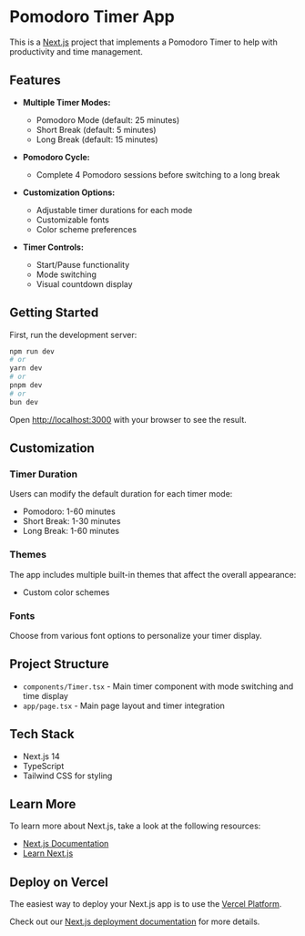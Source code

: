 # Pomodoro Timer App

This is a [Next.js](https://nextjs.org) project that implements a Pomodoro Timer to help with productivity and time management.

## Features

- **Multiple Timer Modes:**

  - Pomodoro Mode (default: 25 minutes)
  - Short Break (default: 5 minutes)
  - Long Break (default: 15 minutes)

- **Pomodoro Cycle:**

  - Complete 4 Pomodoro sessions before switching to a long break

- **Customization Options:**

  - Adjustable timer durations for each mode
  - Customizable fonts
  - Color scheme preferences

- **Timer Controls:**
  - Start/Pause functionality
  - Mode switching
  - Visual countdown display

## Getting Started

First, run the development server:

```bash
npm run dev
# or
yarn dev
# or
pnpm dev
# or
bun dev
```

Open [http://localhost:3000](http://localhost:3000) with your browser to see the result.

## Customization

### Timer Duration

Users can modify the default duration for each timer mode:

- Pomodoro: 1-60 minutes
- Short Break: 1-30 minutes
- Long Break: 1-60 minutes

### Themes

The app includes multiple built-in themes that affect the overall appearance:

- Custom color schemes

### Fonts

Choose from various font options to personalize your timer display.

## Project Structure

- `components/Timer.tsx` - Main timer component with mode switching and time display
- `app/page.tsx` - Main page layout and timer integration

## Tech Stack

- Next.js 14
- TypeScript
- Tailwind CSS for styling

## Learn More

To learn more about Next.js, take a look at the following resources:

- [Next.js Documentation](https://nextjs.org/docs)
- [Learn Next.js](https://nextjs.org/learn)

## Deploy on Vercel

The easiest way to deploy your Next.js app is to use the [Vercel Platform](https://vercel.com/new).

Check out our [Next.js deployment documentation](https://nextjs.org/docs/app/building-your-application/deploying) for more details.
